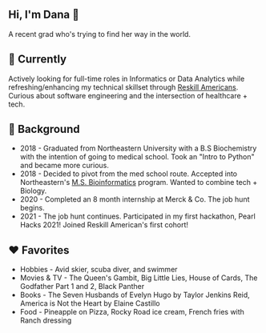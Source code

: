 ## Hi, I'm Dana 👋
A recent grad who's trying to find her way in the world. 
<!--
**dana-rocha/dana-rocha** is a ✨ _special_ ✨ repository because its `README.md` (this file) appears on your GitHub profile.

Here are some ideas to get you started:

- 🔭 I’m currently working on ...
- 🌱 I’m currently learning ...
- 👯 I’m looking to collaborate on ...
- 🤔 I’m looking for help with ...
- 💬 Ask me about ...
- 📫 How to reach me: ...
- 😄 Pronouns: ...
- ⚡ Fun fact: ...
-->

## 🌱 Currently
Actively looking for full-time roles in Informatics or Data Analytics while refreshing/enhancing my technical skillset through [Reskill Americans](https://www.reskillamericans.org/). 
Curious about software engineering and the intersection of healthcare + tech. 

## 💬 Background
- 2018 - Graduated from Northeastern University with a B.S Biochemistry with the intention of going to medical school. Took an "Intro to Python" and became more curious. 
- 2018 - Decided to pivot from the med school route. Accepted into Northeastern's [M.S. Bioinformatics](https://cos.northeastern.edu/bioinformatics/) program. Wanted to combine tech + Biology. 
- 2020 - Completed an 8 month internship at Merck & Co. The job hunt begins. 
- 2021 - The job hunt continues. Participated in my first hackathon, Pearl Hacks 2021! Joined Reskill American's first cohort!

## ♥️ Favorites
- Hobbies - Avid skier, scuba diver, and swimmer
- Movies & TV - The Queen's Gambit, Big Little Lies, House of Cards, The Godfather Part 1 and 2, Black Panther
- Books - The Seven Husbands of Evelyn Hugo by Taylor Jenkins Reid, America is Not the Heart by Elaine Castillo
- Food - Pineapple on Pizza, Rocky Road ice cream, French fries with Ranch dressing
